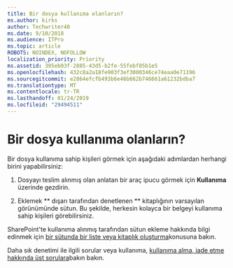 ```yaml
---
title: Bir dosya kullanıma olanların?
ms.author: kirks
author: Techwriter40
ms.date: 9/10/2018
ms.audience: ITPro
ms.topic: article
ROBOTS: NOINDEX, NOFOLLOW
localization_priority: Priority
ms.assetid: 395eb03f-2885-43d5-b2fe-55febf85b1e5
ms.openlocfilehash: 432c8a2a18fe903f3ef3000346ce74eaa0e71196
ms.sourcegitcommit: e2864efcfb493b6e46b662b746661a61232bdba7
ms.translationtype: MT
ms.contentlocale: tr-TR
ms.lasthandoff: 01/24/2019
ms.locfileid: "29494511"
---
```

# <a name="who-has-a-file-checked-out"></a>Bir dosya kullanıma olanların?

Bir dosya kullanıma sahip kişileri görmek için aşağıdaki adımlardan herhangi birini yapabilirsiniz:
  
1. Dosyayı teslim alınmış olan anlatan bir araç ipucu görmek için **Kullanıma** üzerinde gezdirin. 
    
2. Eklemek ** dışarı tarafından denetlenen ** kitaplığının varsayılan görünümünde sütun. Bu şekilde, herkesin kolayca bir belgeyi kullanıma sahip kişileri görebilirsiniz. 
    
SharePoint'te kullanıma alınmış tarafından sütun ekleme hakkında bilgi edinmek için [bir sütunda bir liste veya kitaplık oluşturma](https://go.microsoft.com/fwlink/?linkid=2019591)konusuna bakın. 
  
Daha sık denetimi ile ilgili sorular veya kullanıma, [kullanıma alma, iade etme hakkında üst sorulara](https://go.microsoft.com/fwlink/?linkid=2018786)bakın bakın.
  

